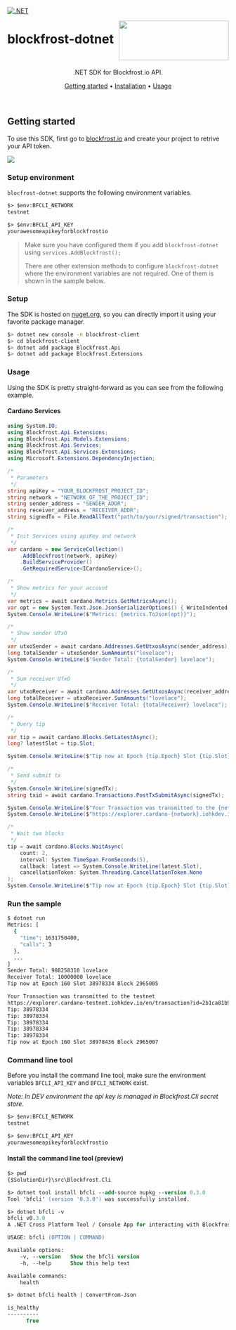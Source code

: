 [![.NET](https://github.com/blockfrost/blockfrost-dotnet/actions/workflows/dotnet.yml/badge.svg?branch=master)](https://github.com/blockfrost/blockfrost-dotnet/actions/workflows/dotnet.yml)
<br/>

<img src="https://blockfrost.io/images/logo.svg" width="250" align="right" height="90">

# blockfrost-dotnet

<br/>

<p align="center">.NET SDK for Blockfrost.io API.</p>
<p align="center">
  <a href="#getting-started">Getting started</a> •
  <a href="#installation">Installation</a> •
  <a href="#usage">Usage</a>
</p>
<br>

## Getting started

To use this SDK, first go to [blockfrost.io](https://blockfrost.io) and create your project to retrive your API token.

<img src="https://i.imgur.com/smY12ro.png">

<br/>

### Setup environment

`blocfrost-dotnet` supports the following environment variables.

```ps
$> $env:BFCLI_NETWORK
testnet

$> $env:BFCLI_API_KEY
yourawesomeapikeyforblockfrostio
```

> Make sure you have configured them if you add `blockfrost-dotnet` using `services.AddBlockfrost();`
>
> There are other extension methods to configure `blockfrost-dotnet` where the environment variables are not required. One of them is shown in the sample below.

### Setup

The SDK is hosted on [nuget.org](https://www.nuget.org/packages/Blockfrost.Api/latest), so you can directly import it using your favorite package manager.

```sh
$> dotnet new console -n blockfrost-client
$> cd blockfrost-client
$> dotnet add package Blockfrost.Api
$> dotnet add package Blockfrost.Extensions
```

### Usage

Using the SDK is pretty straight-forward as you can see from the following example.

#### Cardano Services

```cs
using System.IO;
using Blockfrost.Api.Extensions;
using Blockfrost.Api.Models.Extensions;
using Blockfrost.Api.Services;
using Blockfrost.Api.Services.Extensions;
using Microsoft.Extensions.DependencyInjection;

/*
 * Parameters
 */
string apiKey = "YOUR_BLOCKFROST_PROJECT_ID";
string network = "NETWORK_OF_THE_PROJECT_ID";
string sender_address = "SENDER_ADDR";
string receiver_address = "RECEIVER_ADDR";
string signedTx = File.ReadAllText("path/to/your/signed/transaction");

/*
 * Init Services using apiKey and network
 */
var cardano = new ServiceCollection()
    .AddBlockfrost(network, apiKey)
    .BuildServiceProvider()
    .GetRequiredService<ICardanoService>();

/*
 * Show metrics for your account
 */
var metrics = await cardano.Metrics.GetMetricsAsync();
var opt = new System.Text.Json.JsonSerializerOptions() { WriteIndented = true };
System.Console.WriteLine($"Metrics: {metrics.ToJson(opt)}");

/*
 * Show sender UTxO
 */
var utxoSender = await cardano.Addresses.GetUtxosAsync(sender_address);
long totalSender = utxoSender.SumAmounts("lovelace");
System.Console.WriteLine($"Sender Total: {totalSender} lovelace");

/*
 * Sum receiver UTxO
 */
var utxoReceiver = await cardano.Addresses.GetUtxosAsync(receiver_address);
long totalReceiver = utxoReceiver.SumAmounts("lovelace");
System.Console.WriteLine($"Receiver Total: {totalReceiver} lovelace");

/*
 * Query tip
 */
var tip = await cardano.Blocks.GetLatestAsync();
long? latestSlot = tip.Slot;

System.Console.WriteLine($"Tip now at Epoch {tip.Epoch} Slot {tip.Slot} Block {tip.Height}");

/*
 * Send submit tx
 */
System.Console.WriteLine(signedTx);
string txid = await cardano.Transactions.PostTxSubmitAsync(signedTx);

System.Console.WriteLine($"Your Transaction was transmitted to the {network}");
System.Console.WriteLine($"https://explorer.cardano-{network}.iohkdev.io/en/transaction?id={txid}");

/*
 * Wait two blocks
 */
tip = await cardano.Blocks.WaitAsync(
    count: 2,
    interval: System.TimeSpan.FromSeconds(5),
    callback: latest => System.Console.WriteLine(latest.Slot),
    cancellationToken: System.Threading.CancellationToken.None
);
System.Console.WriteLine($"Tip now at Epoch {tip.Epoch} Slot {tip.Slot} Block {tip.Height}");
```

### Run the sample

```sh
$ dotnet run
Metrics: [
  {
    "time": 1631750400,
    "calls": 3
  },
  ...
]
Sender Total: 988258310 lovelace
Receiver Total: 10000000 lovelace
Tip now at Epoch 160 Slot 38978334 Block 2965005

Your Transaction was transmitted to the testnet
https://explorer.cardano-testnet.iohkdev.io/en/transaction?id=2b1ca81b94c5dd737fe939444264046c6fbbe96ff403e49ee99e8022b0e512bb
Tip: 38978334
Tip: 38978334
Tip: 38978334
Tip: 38978334
Tip: 38978334
Tip now at Epoch 160 Slot 38978436 Block 2965007
```

### Command line tool

Before you install the command line tool, make sure the environment variables `BFCLI_API_KEY` and `BFCLI_NETWORK` exist.

_Note: In DEV environment the api key is managed in Blockfrost.Cli secret store._

```ps
$> $env:BFCLI_NETWORK
testnet

$> $env:BFCLI_API_KEY
yourawesomeapikeyforblockfrostio
```

#### Install the command line tool (preview)

```ps
$> pwd
{$SolutionDir}\src\Blockfrost.Cli

$> dotnet tool install bfcli --add-source nupkg --version 0.3.0
Tool 'bfcli' (version '0.3.0') was successfully installed.

$> dotnet bfcli -v
bfcli v0.3.0
A .NET Cross Platform Tool / Console App for interacting with Blockfrost API.

USAGE: bfcli (OPTION | COMMAND)

Available options:
    -v, --version   Show the bfcli version
    -h, --help      Show this help text

Available commands:
    health

$> dotnet bfcli health | ConvertFrom-Json

is_healthy
----------
      True
```

<!--

### IPFS

```cs
// TODO
```

For a more detailed list of possibilities, [check out the wiki](https://github.com/blockfrost/blockfrost-dotnet/wiki).

-->
